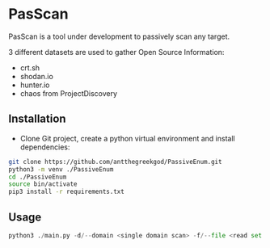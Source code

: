 # PasScan

PasScan is a tool under development to passively scan any target.

3 different datasets are used to gather Open Source Information:
- crt.sh
- shodan.io
- hunter.io
- chaos from ProjectDiscovery

## Installation

- Clone Git project, create a python virtual environment and install dependencies:
```bash
git clone https://github.com/antthegreekgod/PassiveEnum.git
python3 -m venv ./PassiveEnum
cd ./PassiveEnum
source bin/activate
pip3 install -r requirements.txt
```

## Usage

```python
python3 ./main.py -d/--domain <single domain scan> -f/--file <read set of domains from file>
```
